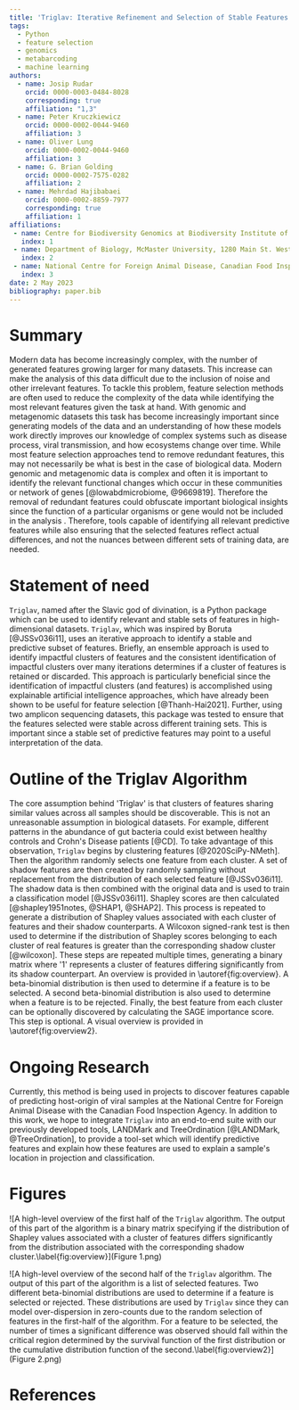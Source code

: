 ```yaml
---
title: 'Triglav: Iterative Refinement and Selection of Stable Features Using Shapley Scores'
tags:
  - Python
  - feature selection
  - genomics
  - metabarcoding
  - machine learning
authors:
  - name: Josip Rudar
    orcid: 0000-0003-0484-8028
    corresponding: true
    affiliation: "1,3"
  - name: Peter Kruczkiewicz
    orcid: 0000-0002-0044-9460
    affiliation: 3
  - name: Oliver Lung
    orcid: 0000-0002-0044-9460
    affiliation: 3
  - name: G. Brian Golding
    orcid: 0000-0002-7575-0282
    affiliation: 2
  - name: Mehrdad Hajibabaei
    orcid: 0000-0002-8859-7977
    corresponding: true
    affiliation: 1
affiliations:
 - name: Centre for Biodiversity Genomics at Biodiversity Institute of Ontario and Department of Integrative Biology, University of Guelph, 50 Stone Road East, Guelph, ON, N1G 2W1, Canada
   index: 1
 - name: Department of Biology, McMaster University, 1280 Main St. West, Hamilton, ON, L8S 4K1, Canada
   index: 2
 - name: National Centre for Foreign Animal Disease, Canadian Food Inspection Agency, Winnipeg, Manitoba, Canada
   index: 3
date: 2 May 2023
bibliography: paper.bib
---
```


# Summary

Modern data has become increasingly complex, with the number of generated features growing larger for many datasets. This increase can make the analysis of this data difficult due to the inclusion of noise and other irrelevant features. To tackle this problem, feature selection methods are often used to reduce the complexity of the data while identifying the most relevant features given the task at hand. With genomic and metagenomic datasets this task has become increasingly important since generating models of the data and an understanding of how these models work directly improves our knowledge of complex systems such as disease process, viral transmission, and how ecosystems change over time. While most feature selection approaches tend to remove redundant features, this may not necessarily be what is best in the case of biological data. Modern genomic and metagenomic data is complex and often it is important to identify the relevant functional changes which occur in these communities or network of genes [@lowabdmicrobiome, @9669819]. Therefore the removal of redundant features could obfuscate important biological insights since the function of a particular organisms or gene would not be included in the analysis . Therefore, tools capable of identifying all relevant predictive features while also ensuring that the selected features reflect actual differences, and not the nuances between different sets of training data, are needed.

# Statement of need

`Triglav`, named after the Slavic god of divination, is a Python package which can be used to identify relevant and stable sets of features in high-dimensional datasets. `Triglav`, which was inspired by Boruta [@JSSv036i11], uses an iterative approach to identify a stable and predictive subset of features. Briefly, an ensemble approach is used to identify impactful clusters of features and the consistent identification of impactful clusters over many iterations determines if a cluster of features is retained or discarded. This approach is particularly beneficial since the identification of impactful clusters (and features) is accomplished using explainable artificial intelligence approaches, which have already been shown to be useful for feature selection [@Thanh-Hai2021]. Further, using two amplicon sequencing datasets, this package was tested to ensure that the features selected were stable across different training sets. This is important since a stable set of predictive features may point to a useful interpretation of the data.

# Outline of the Triglav Algorithm

The core assumption behind 'Triglav' is that clusters of features sharing similar values across all samples should be discoverable. This is not an unreasonable assumption in biological datasets. For example, different patterns in the abundance of gut bacteria could exist between healthy controls and Crohn's Disease patients [@CD]. To take advantage of this observation, `Triglav` begins by clustering features [@2020SciPy-NMeth]. Then the algorithm randomly selects one feature from each cluster. A set of shadow features are then created by randomly sampling without replacement from the distribution of each selected feature [@JSSv036i11]. The shadow data is then combined with the original data and is used to train a classification model [@JSSv036i11]. Shapley scores are then calculated [@shapley1951notes, @SHAP1, @SHAP2]. This process is repeated to generate a distribution of Shapley values associated with each cluster of features and their shadow counterparts. A Wilcoxon signed-rank test is then used to determine if the distribution of Shapley scores belonging to each cluster of real features is greater than the corresponding shadow cluster [@wilcoxon]. These steps are repeated multiple times, generating a binary matrix where '1' represents a cluster of features differing significantly from its shadow counterpart. An overview is provided in \autoref{fig:overview}. A beta-binomial distribution is then used to determine if a feature is to be selected. A second beta-binomial distribution is also used to determine when a feature is to be rejected. Finally, the best feature from each cluster can be optionally discovered by calculating the SAGE importance score. This step is optional. A visual overview is provided in \autoref{fig:overview2}.

# Ongoing Research

Currently, this method is being used in projects to discover features capable of predicting host-origin of viral samples at the National Centre for Foreign Animal Disease with the Canadian Food Inspection Agency. In addition to this work, we hope to integrate `Triglav` into an end-to-end suite with our previously developed tools, LANDMark and TreeOrdination [@LANDMark, @TreeOrdination], to provide a tool-set which will identify predictive features and explain how these features are used to explain a sample's location in projection and classification.

# Figures

![A high-level overview of the first half of the `Triglav` algorithm. The output of this part of the algorithm is a binary matrix specifying if the distribution of Shapley values associated with a cluster of features differs significantly from the distribution associated with the corresponding shadow cluster.\label{fig:overview}](Figure 1.png)

![A high-level overview of the second half of the `Triglav` algorithm. The output of this part of the algorithm is a list of selected features. Two different beta-binomial distributions are used to determine if a feature is selected or rejected. These distributions are used by `Triglav` since they can model over-dispersion in zero-counts due to the random selection of features in the first-half of the algorithm. For a feature to be selected, the number of times a significant difference was observed should fall within the critical region determined by the survival function of the first distribution or the cumulative distribution function of the second.\label{fig:overview2}](Figure 2.png)

# References
